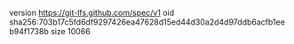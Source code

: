 version https://git-lfs.github.com/spec/v1
oid sha256:703b17c5fd6df9297426ea47628d15ed44d30a2d4d97ddb6acfb1eeb94f1738b
size 10066
